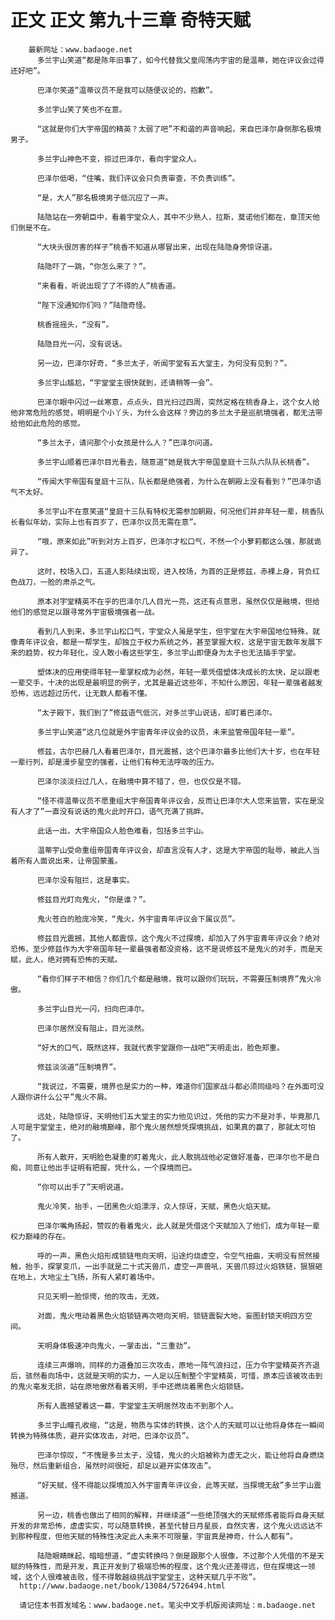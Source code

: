 # 正文 正文 第九十三章 奇特天赋
        最新网址：www.badaoge.net
          多兰宇山笑道“都是陈年旧事了，如今代替我父皇闯荡内宇宙的是温蒂，她在评议会过得还好吧”。
      
          巴泽尔笑道“温蒂议员不是我可以随便议论的，抱歉”。
      
          多兰宇山笑了笑也不在意。
      
          “这就是你们大宇帝国的精英？太弱了吧”不和谐的声音响起，来自巴泽尔身侧那名极境男子。
      
          多兰宇山神色不变，掠过巴泽尔，看向宇堂众人。
      
          巴泽尔低喝，“住嘴，我们评议会只负责审查，不负责训练”。
      
          “是，大人”那名极境男子低沉应了一声。
      
          陆隐站在一旁朝臣中，看着宇堂众人，其中不少熟人，拉斯，莫诺他们都在，章顶天他们倒是不在。
      
          “大块头很厉害的样子”桃香不知道从哪冒出来，出现在陆隐身旁惊讶道。
      
          陆隐吓了一跳，“你怎么来了？”。
      
          “来看看，听说出现了了不得的人”桃香道。
      
          “陛下没通知你们吗？”陆隐奇怪。
      
          桃香摇摇头，“没有”。
      
          陆隐目光一闪，没有说话。
      
          另一边，巴泽尔好奇，“多兰太子，听闻宇堂有五大堂主，为何没有见到？”。
      
          多兰宇山尴尬，“宇堂堂主很快就到，还请稍等一会”。
      
          巴泽尔眼中闪过一丝寒意，点点头，目光扫过四周，突然定格在桃香身上，这个女人给他非常危险的感觉，明明是个小丫头，为什么会这样？旁边的多兰太子是巡航境强者，都无法带给他如此危险的感觉。
      
          “多兰太子，请问那个小女孩是什么人？”巴泽尔问道。
      
          多兰宇山顺着巴泽尔目光看去，随意道“她是我大宇帝国皇庭十三队六队队长桃香”。
      
          “传闻大宇帝国有皇庭十三队，队长都是绝强者，为什么在朝殿上没有看到？”巴泽尔语气不太好。
      
          多兰宇山不在意笑道“皇庭十三队有特权无需参加朝殿，何况他们并非年轻一辈，桃香队长看似年幼，实际上也有百岁了，巴泽尔议员无需在意”。
      
          “哦，原来如此”听到对方上百岁，巴泽尔才松口气，不然一个小萝莉都这么强，那就诡异了。
      
          这时，校场入口，五道人影陆续出现，进入校场，为首的正是修兹，赤裸上身，背负红色战刀，一脸的肃杀之气。
      
          原本对宇堂精英不在乎的巴泽尔几人目光一亮，这还有点意思，虽然仅仅是融境，但给他们的感觉足以跟寻常外宇宙极境强者一战。
      
          看到几人到来，多兰宇山松口气，宇堂众人虽是学生，但宇堂在大宇帝国地位特殊，就像青年评议会，都是一帮学生，却独立于权力系统之外，甚至掌握大权，这是宇宙无数年发展下来的趋势，权力年轻化，没人敢小看这些学生，多兰宇山即便身为太子也无法插手宇堂。
      
          塑体决的应用使得年轻一辈掌权成为必然，年轻一辈凭借塑体决成长的太快，足以跟老一辈交手，十决的出现是最明显的例子，尤其是最近这些年，不知什么原因，年轻一辈强者越发恐怖，远远超过历代，让无数人都看不懂。
      
          “太子殿下，我们到了”修兹语气低沉，对多兰宇山说话，却盯着巴泽尔。
      
          多兰宇山笑道“这几位就是外宇宙青年评议会的议员，未来监管帝国年轻一辈”。
      
          修兹，古尔巴赫几人看着巴泽尔，目光震撼，这个巴泽尔最多比他们大十岁，也在年轻一辈行列，却是漫步星空的强者，让他们有种无法呼吸的压力。
      
          巴泽尔淡淡扫过几人，在融境中算不错了，但，也仅仅是不错。
      
          “怪不得温蒂议员不愿重组大宇帝国青年评议会，反而让巴泽尔大人您来监管，实在是没有人才了”一直没有说话的鬼火此时开口，语气充满了挑衅。
      
          此话一出，大宇帝国众人脸色难看，包括多兰宇山。
      
          温蒂宇山受命重组帝国青年评议会，却直言没有人才，这是大宇帝国的耻辱，被此人当着所有人面说出来，让帝国蒙羞。
      
          巴泽尔没有阻拦，这是事实。
      
          修兹目光盯向鬼火，“你是谁？”。
      
          鬼火苍白的脸庞冷笑，“鬼火，外宇宙青年评议会下属议员”。
      
          修兹目光震撼，其他人都震惊，这个鬼火不过探境，却加入了外宇宙青年评议会？绝对恐怖，至少修兹作为大宇帝国年轻一辈最强者都没资格，这不是说修兹不是鬼火的对手，而是天赋，此人，绝对拥有恐怖的天赋。
      
          “看你们样子不相信？你们几个都是融境，我可以跟你们玩玩，不需要压制境界”鬼火冷傲。
      
          多兰宇山目光一闪，扫向巴泽尔。
      
          巴泽尔居然没有阻止，目光淡然。
      
          “好大的口气，既然这样，我就代表宇堂跟你一战吧”天明走出，脸色郑重。
      
          修兹淡淡道“压制境界”。
      
          “我说过，不需要，境界也是实力的一种，难道你们国家战斗都必须同级吗？在外面可没人跟你讲什么公平”鬼火不屑。
      
          远处，陆隐惊讶，天明他们五大堂主的实力他见识过，凭他的实力不是对手，毕竟那几人可是宇堂堂主，绝对的融境巅峰，那个鬼火居然想凭探境挑战，如果真的赢了，那就太可怕了。
      
          所有人散开，天明脸色凝重的盯着鬼火，此人敢挑战他必定做好准备，巴泽尔也不是白痴，同意让他出手证明有把握，凭什么，一个探境而已。
      
          “你可以出手了”天明说道。
      
          鬼火冷笑，抬手，一团黑色火焰漂浮，众人惊讶，天赋，黑色火焰天赋。
      
          巴泽尔嘴角扬起，赞叹的看着鬼火，此人就是凭借这个天赋加入了他们，成为年轻一辈权力巅峰的存在。
      
          呼的一声，黑色火焰形成锁链甩向天明，沿途灼烧虚空，令空气扭曲，天明没有贸然接触，抬手，探掌变爪，一出手就是二十式天兽爪，虚空一声兽吼，天兽爪掠过火焰铁链，狠狠砸在地上，大地尘土飞扬，所有人紧盯着场中。
      
          只见天明一脸惊愕，他的攻击，无效。
      
          对面，鬼火甩动着黑色火焰锁链再次咂向天明，锁链震裂大地，妄图封锁天明四方空间。
      
          天明身体极速冲向鬼火，一掌击出，“三重劲”。
      
          连续三声爆响，同样的力道叠加三次攻击，原地一阵气浪扫过，压力令宇堂精英齐齐退后，骇然看向场中，这就是天明的实力，一人足以压制整个宇堂精英，可惜，原本应该被攻击到的鬼火毫发无损，站在原地傲然看着天明，手中还燃烧着黑色火焰锁链。
      
          所有人震撼望着这一幕，宇堂堂主天明居然攻击不到那个人。
      
          多兰宇山瞳孔收缩，“这是，物质与实体的转换，这个人的天赋可以让他将身体在一瞬间转换为特殊体质，避开实体攻击，对吧，巴泽尔议员”。
      
          巴泽尔惊叹，“不愧是多兰太子，没错，鬼火的火焰被称为虚无之火，能让他将自身燃烧殆尽，然后重新组合，虽然时间很短，却足以避开实体攻击”。
      
          “好天赋，怪不得能以探境加入外宇宙青年评议会，此等天赋，当探境无敌”多兰宇山震撼道。
      
          另一边，桃香也做出了相同的解释，并继续道“一些绝顶强大的天赋修炼者能将自身天赋开发的非常恐怖，虚虚实实，可以随意转换，甚至代替日月星辰，自然灾害，这个鬼火远远达不到那种程度，但他天赋的特殊性决定此人未来不可限量，宇宙真是神奇，什么人都有”。
      
          陆隐眼睛眯起，暗暗想道，“虚实转换吗？倒是跟那个人很像，不过那个人凭借的不是天赋的特殊性，而是开发，真正开发到了极端恐怖的程度，这个鬼火还差得远，但在探境这一领域，这个人很难被击败，怪不得敢越级挑战宇堂堂主，这种天赋几乎不败”。
      http://www.badaoge.net/book/13084/5726494.html
      
      请记住本书首发域名：www.badaoge.net。笔尖中文手机版阅读网址：m.badaoge.net